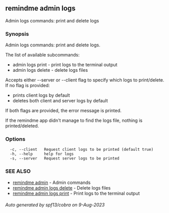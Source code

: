 ## remindme admin logs

Admin logs commands: print and delete logs

### Synopsis

Admin logs commands: print and delete logs.

The list of available subcommands:
- admin logs print 		- print logs to the terminal output
- admin logs delete 	- delete logs files

Accepts either --server or --client flag to specify which logs to print/delete.
If no flag is provided:
- prints client logs by default
- deletes both client and server logs by default

If both flags are provided, the error message is printed.

If the remindme app didn't manage to find the logs file, nothing is printed/deleted.

### Options

```
  -c, --client   Request client logs to be printed (default true)
  -h, --help     help for logs
  -s, --server   Request server logs to be printed
```

### SEE ALSO

* [remindme admin](remindme_admin.md)	 - Admin commands
* [remindme admin logs delete](remindme_admin_logs_delete.md)	 - Delete logs files
* [remindme admin logs print](remindme_admin_logs_print.md)	 - Print logs to the terminal output

###### Auto generated by spf13/cobra on 9-Aug-2023
